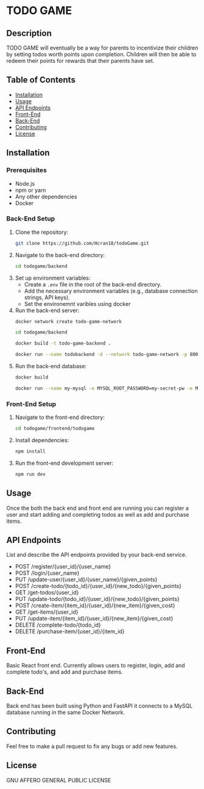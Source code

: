 # TODO GAME

## Description
TODO GAME will eventually be a way for parents to incentivize their children by setting todos worth points upon completion. Children will then be able to redeem their points for rewards that their parents have set.

## Table of Contents
- [Installation](#installation)
- [Usage](#usage)
- [API Endpoints](#api-endpoints)
- [Front-End](#front-end)
- [Back-End](#back-end)
- [Contributing](#contributing)
- [License](#license)

## Installation

### Prerequisites
- Node.js
- npm or yarn
- Any other dependencies
- Docker

### Back-End Setup
1. Clone the repository:
    ```sh
    git clone https://github.com/Hcran18/todoGame.git
    ```
2. Navigate to the back-end directory:
    ```sh
    cd todogame/backend
    ```
3. Set up environment variables:
    - Create a `.env` file in the root of the back-end directory.
    - Add the necessary environment variables (e.g., database connection strings, API keys).
    - Set the environemnt varibles using docker
4. Run the back-end server:
    ```sh
    docker network create todo-game-network
    ```
    ```sh
    cd todogame/backend
    ```
    ```sh
    docker build -t todo-game-backend .
    ```
    ```sh
    docker run --name todobackend -d --network todo-game-network -p 8000:8000 todo-game-backend
    ```
5. Run the back-end database:
    ```sh
    docker build
    ```
    ```sh
    docker run --name my-mysql -e MYSQL_ROOT_PASSWORD=my-secret-pw -e MYSQL_DATABASE=mydb --network todo-game-network -d mysql:latest
    ```

### Front-End Setup
1. Navigate to the front-end directory:
    ```sh
    cd todogame/frontend/todogame
    ```
2. Install dependencies:
    ```sh
    npm install
    ```
3. Run the front-end development server:
    ```sh
    npm run dev
    ```

## Usage
Once the both the back end and front end are running you can register a user and start adding and completing todos as well as add and purchase items.

## API Endpoints
List and describe the API endpoints provided by your back-end service.
- POST /register/{user_id}/{user_name}
- POST /login/{user_name}
- PUT /update-user/{user_id}/{user_name}/{given_points}
- POST /create-todo/{todo_id}/{user_id}/{new_todo}/{given_points}
- GET /get-todos/{user_id}
- PUT /update-todo/{todo_id}/{user_id}/{new_todo}/{given_points}
- POST /create-item/{item_id}/{user_id}/{new_item}/{given_cost}
- GET /get-items/{user_id}
- PUT /update-item/{item_id}/{user_id}/{new_item}/{given_cost}
- DELETE /complete-todo/{todo_id}
- DELETE /purchase-item/{user_id}/{item_id}

## Front-End
Basic React front end. Currently allows users to register, login, add and complete todo's, and add and purchase items.

## Back-End
Back end has been built using Python and FastAPI it connects to a MySQL database running in the same Docker Network.

## Contributing
Feel free to make a pull request to fix any bugs or add new features.

## License
GNU AFFERO GENERAL PUBLIC LICENSE